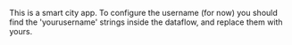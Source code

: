 This is a smart city app.
To configure the username (for now) you should find the 'yourusername' strings inside the dataflow, and replace them with yours.